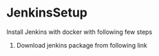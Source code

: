 # JenkinsSetup

Install Jenkins with docker with following few steps
1. Download jenkins package from following link
    
